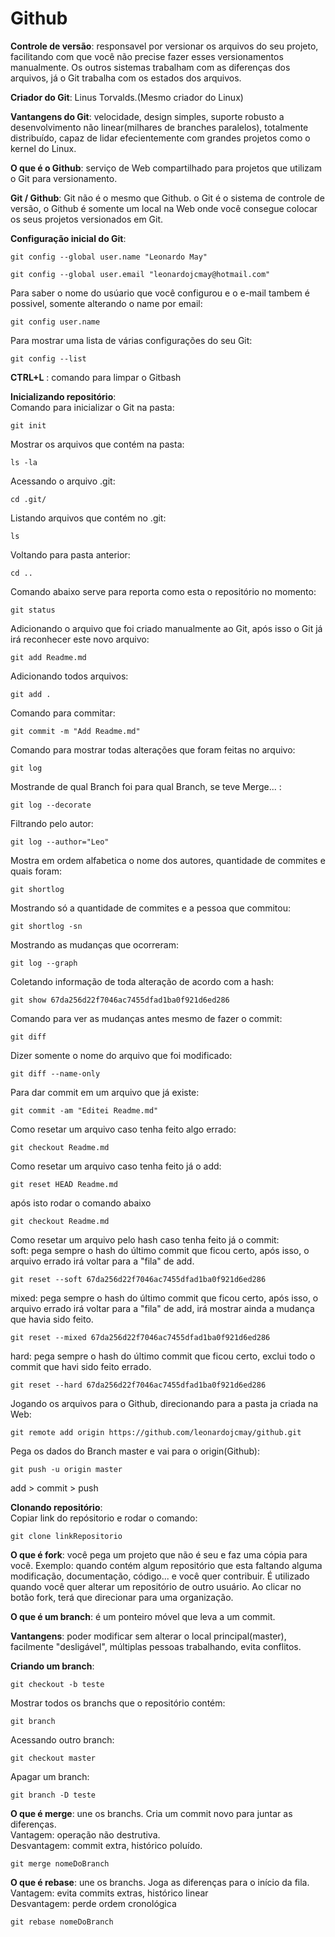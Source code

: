 # Github

**Controle de versão**: responsavel por versionar os arquivos do seu projeto, facilitando com que você não precise fazer esses versionamentos manualmente. Os outros sistemas trabalham com as diferenças dos arquivos, já o Git trabalha com os estados dos arquivos.

**Criador do Git**: Linus Torvalds.(Mesmo criador do Linux)

**Vantangens do Git**: velocidade, design simples, suporte robusto a desenvolvimento não linear(milhares de branches paralelos), totalmente distribuído, capaz de lidar efecientemente com grandes projetos como o kernel do Linux.

**O que é o Github**: serviço de Web compartilhado para projetos que utilizam o Git para versionamento.

**Git / Github**: Git não é o mesmo que Github. o Git é o sistema de controle de versão, o Github é somente um local na Web onde você consegue colocar os seus projetos versionados em Git.

**Configuração inicial do Git**:
``` 
git config --global user.name "Leonardo May" 

git config --global user.email "leonardojcmay@hotmail.com"
```

Para saber o nome do usúario que você configurou e o e-mail tambem é possivel, somente alterando o name por email:
```
git config user.name
```

Para mostrar uma lista de várias configurações do seu Git:
```
git config --list
```

**CTRL+L** : comando para limpar o Gitbash

**Inicializando repositório**:
<br>Comando para inicializar o Git na pasta:
```
git init
```

Mostrar os arquivos que contém na pasta:
```
ls -la
```

Acessando o arquivo .git:
```
cd .git/
```

Listando arquivos que contém no .git:
```
ls
```

Voltando para pasta anterior:
```
cd ..
```

Comando abaixo serve para reporta como esta o repositório no momento:
```
git status
```

Adicionando o arquivo que foi criado manualmente ao Git, após isso o Git já irá reconhecer este novo arquivo:
```
git add Readme.md
```

Adicionando todos arquivos:
```
git add .
```

Comando para commitar:
```
git commit -m "Add Readme.md"
```

Comando para mostrar todas alterações que foram feitas no arquivo:
```
git log
```

Mostrande de qual Branch foi para qual Branch, se teve Merge... :
```
git log --decorate
```

Filtrando pelo autor:
```
git log --author="Leo"
```

Mostra em ordem alfabetica o nome dos autores, quantidade de commites e quais foram:
```
git shortlog
```

Mostrando só a quantidade de commites e a pessoa que commitou:
```
git shortlog -sn
```

Mostrando as mudanças que ocorreram:
```
git log --graph
```

Coletando informação de toda alteração de acordo com a hash:
```
git show 67da256d22f7046ac7455dfad1ba0f921d6ed286
```

Comando para ver as mudanças antes mesmo de fazer o commit:
```
git diff
```

Dizer somente o nome do arquivo que foi modificado:
```
git diff --name-only
```

Para dar commit em um arquivo que já existe:
```
git commit -am "Editei Readme.md"
```

Como resetar um arquivo caso tenha feito algo errado:
```
git checkout Readme.md
```

Como resetar um arquivo caso tenha feito já o add:
```
git reset HEAD Readme.md
```

após isto rodar o comando abaixo
```
git checkout Readme.md
```

Como resetar um arquivo pelo hash caso tenha feito já o commit:
<br>soft: pega sempre o hash do último commit que ficou certo, após isso, o arquivo errado irá voltar para a "fila" de add.
```
git reset --soft 67da256d22f7046ac7455dfad1ba0f921d6ed286
```

mixed: pega sempre o hash do último commit que ficou certo,  após isso, o arquivo errado irá voltar para a "fila" de add, irá mostrar ainda a mudança que havia sido feito.
```
git reset --mixed 67da256d22f7046ac7455dfad1ba0f921d6ed286
```

hard: pega sempre o hash do último commit que ficou certo, exclui todo o commit que havi sido feito errado.
```
git reset --hard 67da256d22f7046ac7455dfad1ba0f921d6ed286
```

Jogando os arquivos para o Github, direcionando para a pasta ja criada na Web:
```
git remote add origin https://github.com/leonardojcmay/github.git
```

Pega os dados do Branch master e vai para o origin(Github):
```
git push -u origin master
```

add > commit > push

**Clonando repositório**:
<br>Copiar link do repósitorio e rodar o comando:
```
git clone linkRepositorio
```

**O que é fork**: você pega um projeto que não é seu e faz uma cópia para você. Exemplo: quando contém algum repositório que esta faltando alguma modificação, documentação, código... e você quer contribuir. É utilizado quando você quer alterar um repositório de outro usuário.
Ao clicar no botão fork, terá que direcionar para uma organização.

**O que é um branch**: é um ponteiro móvel que leva a um commit.

**Vantangens**: poder modificar sem alterar o local principal(master), facilmente "desligável", múltiplas pessoas trabalhando, evita conflitos.

**Criando um branch**:
```
git checkout -b teste
```

Mostrar todos os branchs que o repositório contém:
```
git branch
```

Acessando outro branch:
```
git checkout master
```

Apagar um branch:
```
git branch -D teste
```

**O que é merge**: une os branchs. Cria um commit novo para juntar as diferenças.
<br>Vantagem: operação não destrutiva.
<br>Desvantagem: commit extra, histórico poluído.

```
git merge nomeDoBranch

```

**O que é rebase**: une os branchs. Joga as diferenças para o início da fila.
<br>Vantagem: evita commits extras, histórico linear
<br>Desvantagem: perde ordem cronológica

```
git rebase nomeDoBranch
```
